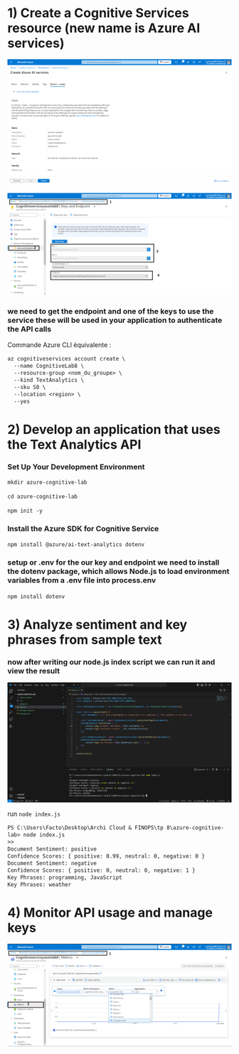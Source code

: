 # 1) Create a Cognitive Services resource (new name is Azure AI services)

![alt text](1.png)

![alt text](2.png)

### we need to get the endpoint and one of the keys to use the service these will be used in your application to authenticate the API calls

Commande Azure CLI équivalente :
```
az cognitiveservices account create \
  --name CognitiveLab8 \
  --resource-group <nom_du_groupe> \
  --kind TextAnalytics \
  --sku S0 \
  --location <region> \
  --yes
```

# 2) Develop an application that uses the Text Analytics API

### Set Up Your Development Environment

```
mkdir azure-cognitive-lab

cd azure-cognitive-lab

npm init -y
```

### Install the Azure SDK for Cognitive Service

`npm install @azure/ai-text-analytics dotenv`

### setup or .env for the our key and endpoint we need to install the dotenv package, which allows Node.js to load environment variables from a .env file into process.env

`npm install dotenv`

# 3) Analyze sentiment and key phrases from sample text

### now after writing our node.js index script we can run it and view the result

![alt text](3.png)

run
`node index.js`
```
PS C:\Users\Facto\Desktop\Archi Cloud & FINOPS\tp 8\azure-cognitive-lab> node index.js
>> 
Document Sentiment: positive
Confidence Scores: { positive: 0.99, neutral: 0, negative: 0 }
Document Sentiment: negative
Confidence Scores: { positive: 0, neutral: 0, negative: 1 }   
Key Phrases: programming, JavaScript
Key Phrases: weather
```

# 4) Monitor API usage and manage keys

![alt text](4.png)
